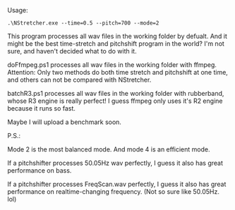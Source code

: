 ﻿Usage:

    .\NStretcher.exe --time=0.5 --pitch=700 --mode=2

This program processes all wav files in the working folder by defualt. And it might be the best time-stretch and pitchshift program in the world? I'm not sure, and haven't decided what to do with it.

doFfmpeg.ps1 processes all wav files in the working folder with ffmpeg. Attention: Only two methods do both time stretch and pitchshift at one time, and others can not be compared with NStretcher.

batchR3.ps1 processes all wav files in the working folder with rubberband, whose R3 engine is really perfect! I guess ffmpeg only uses it's R2 engine because it runs so fast.

Maybe I will upload a benchmark soon.

P.S.: 

Mode 2 is the most balanced mode. And mode 4 is an efficient mode. 

If a pitchshifter processes 50.05Hz wav perfectly, I guess it also has great performance on bass.

If a pitchshifter processes FreqScan.wav perfectly, I guess it also has great performance on realtime-changing frequency. (Not so sure like 50.05Hz. lol)


